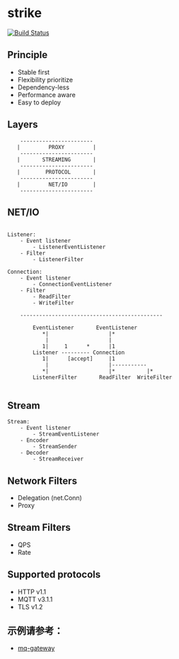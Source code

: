 # strike

[![Build Status](https://travis-ci.org/6congyao/strike.svg?branch=master)](https://travis-ci.org/6congyao/strike)

## Principle
* Stable first
* Flexibility prioritize
* Dependency-less
* Performance aware
* Easy to deploy

## Layers
```
    -----------------------
   |         PROXY         |
    -----------------------
   |       STREAMING       |
    -----------------------
   |        PROTOCOL       |
    -----------------------
   |         NET/IO        |
    -----------------------
```

## NET/IO
```

Listener:
    - Event listener
        - ListenerEventListener
    - Filter
        - ListenerFilter
 	    
Connection:
    - Event listener
        - ConnectionEventListener
    - Filter
        - ReadFilter
        - WriteFilter

    ---------------------------------------------
    
        EventListener       EventListener           
           *|                   |*          		  
            |                   |       			  
           1|     1      *      |1          		  
        Listener --------- Connection      		  
           1|      [accept]     |1          		  
            |                   |-----------         
           *|                   |*          |*       
        ListenerFilter       ReadFilter  WriteFilter 
                                                     

```

## Stream
```
Stream:
    - Event listener
        - StreamEventListener
    - Encoder
        - StreamSender
    - Decoder
        - StreamReceiver
```

## Network Filters
* Delegation (net.Conn)
* Proxy

## Stream Filters
* QPS
* Rate

## Supported protocols
* HTTP v1.1
* MQTT v3.1.1
* TLS v1.2

## 示例请参考：
+ [mq-gateway](/docs/quickstart/gateway.md)


